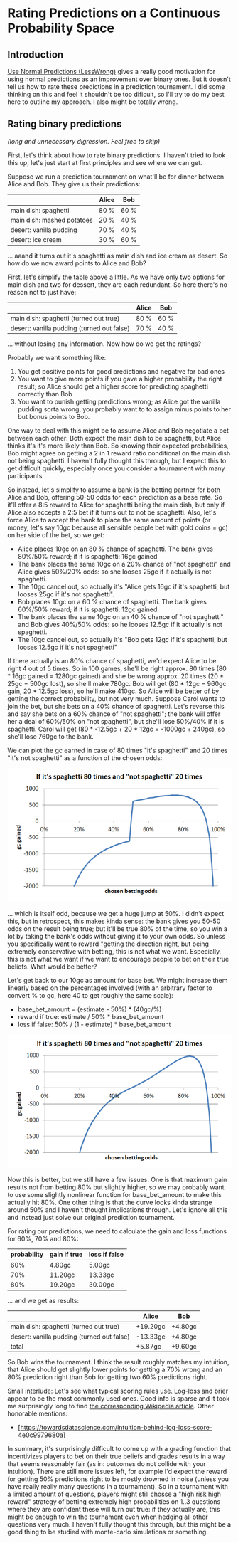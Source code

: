 # Rating Predictions on a Continuous Probability Space

## Introduction

[Use Normal Predictions (LessWrong)](https://www.lesswrong.com/posts/GMCs73dCPTL8dWYGq/use-normal-predictions) gives a really good motivation for using normal predictions as an improvement over binary ones. But it doesn't tell us how to rate these predictions in a prediction tournament. I did some thinking on this and feel it shouldn't be too dificult, so I'll try to do my best here to outline my approach. I also might be totally wrong.

## Rating binary predictions

_(long and unnecessary digression. Feel free to skip)_

First, let's think about how to rate binary predictions. I haven't tried to look this up, let's just start at first principles and see where we can get.

Suppose we run a prediction tournament on what'll be for dinner between Alice and Bob. They give us their predictions:

|                            | Alice | Bob  |
|----------------------------|-------|------|
| main dish: spaghetti       | 80 %  | 60 % |
| main dish: mashed potatoes | 20 %  | 40 % |
| desert: vanilla pudding    | 70 %  | 40 % |
| desert: ice cream          | 30 %  | 60 % |

… aaand it turns out it's spaghetti as main dish and ice cream as desert. So how do we now award points to Alice and Bob? 

First, let's simplify the table above a little. As we have only two options for main dish and two for dessert, they are each redundant. So here there's no reason not to just have:

|                                            | Alice | Bob  |
|--------------------------------------------|-------|------|
| main dish: spaghetti (turned out true)     | 80 %  | 60 % |
| desert: vanilla pudding (turned out false) | 70 %  | 40 % |

… without losing any information. Now how do we get the ratings?

Probably we want something like:

1. You get positive points for good predictions and negative for bad ones
2. You want to give more points if you gave a higher probability the right result; so Alice should get a higher score for predicting spaghetti correctly than Bob
3. You want to punish getting predictions wrong; as Alice got the vanilla pudding sorta wrong, you probably want to to assign minus points to her but bonus points to Bob.

One way to deal with this might be to assume Alice and Bob negotiate a bet between each other: Both expect the main dish to be spaghetti, but Alice thinks it's it's more likely than Bob. So knowing their expected probabilities, Bob might agree on getting a 2 in 1 reward ratio conditional on the main dish not being spaghetti. I haven't fully thought this through, but I expect this to get difficult quickly, especially once you consider a tournament with many participants.

So instead, let's simplify to assume a bank is the betting partner for both Alice and Bob, offering 50-50 odds for each prediction as a base rate. So it'll offer a 8:5 reward to Alice for spaghetti being the main dish, but only if Alice also accepts a 2:5 bet if it turns out to not be spaghetti. Also, let's force Alice to accept the bank to place the same amount of points (or money, let's say 10gc because all sensible people bet with gold coins = gc) on her side of the bet, so we get:

* Alice places 10gc on an 80 % chance of spaghetti. The bank gives 80%/50% reward; if it is spaghetti: 16gc gained
* The bank places the same 10gc on a 20% chance of "not spaghetti" and Alice gives 50%/20% odds: so she looses 25gc if it actually is not spaghetti.
* The 10gc cancel out, so actually it's "Alice gets 16gc if it's spaghetti, but looses 25gc if it's not spaghetti".
* Bob places 10gc on a 60 % chance of spaghetti. The bank gives 60%/50% reward; if it is spaghetti: 12gc gained
* The bank places the same 10gc on an 40 % chance of "not spaghetti" and Bob gives 40%/50% odds: so he looses 12.5gc if it actually is not spaghetti.
* The 10gc cancel out, so actually it's "Bob gets 12gc if it's spaghetti, but looses 12.5gc if it's not spaghetti"

If there actually is an 80% chance of spaghetti, we'd expect Alice to be right 4 out of 5 times. So in 100 games, she'll be right approx. 80 times (80 * 16gc gained = 1280gc gained) and she be wrong approx. 20 times (20 * 25gc = 500gc lost), so she'll make 780gc. Bob will get (80 * 12gc = 960gc gain, 20 * 12.5gc loss), so he'll make 410gc. So Alice will be better of by getting the correct probability, but not very much. Suppose Carol wants to join the bet, but she bets on a 40% chance of spaghetti. Let's reverse this and say she bets on a 60% chance of "not spaghetti"; the bank will offer her a deal of 60%/50% on "not spaghetti", but she'll lose 50%/40% if it is spaghetti. Carol will get (80 * -12.5gc + 20 * 12gc = -1000gc + 240gc), so she'll lose 760gc to the bank.

We can plot the gc earned in case of 80 times "it's spaghetti" and 20 times "it's not spaghetti" as a function of the chosen odds:

![](predictions_on_continous_variables/predictions_bank_gains.png)

… which is itself odd, because we get a huge jump at 50%. I didn't expect this, but in retrospect, this makes kinda sense: the bank gives you 50-50 odds on the result being true; but it'll be true 80% of the time, so you win a lot by taking the bank's odds without giving it to your own odds. So unless you specifically want to reward "getting the direction right, but being extremely conservative with betting, this is not what we want. Especially, this is not what we want if we want to encourage people to bet on their true beliefs. What would be better?

Let's get back to our 10gc as amount for base bet. We might increase them linearly based on the percentages involved (with an arbitrary factor to convert % to gc, here 40 to get roughly the same scale):

* base_bet_amount = (estimate - 50%) * (40gc/%)
* reward if true: estimate / 50% * base_bet_amount
* loss if false: 50% / (1 - estimate) * base_bet_amount

![](predictions_on_continous_variables/predictions_bank_gains_2.png)

Now this is better, but we still have a few issues. One is that maximum gain results not from betting 80% but slightly higher, so we may probably want to use some slightly nonlinear function for base_bet_amount to make this actually hit 80%. One other thing is that the curve looks kinda strange around 50% and I haven't thought implications through. Let's ignore all this and instead just solve our original prediction tournament.

For rating our predictions, we need to calculate the gain and loss functions for 60%, 70% and 80%:

| probability | gain if true | loss if false |
|-------------|--------------|---------------|
| 60%         | 4.80gc          | 5.00gc         |
| 70%         | 11.20gc          | 13.33gc          |
| 80%         | 19.20gc         | 30.00gc              |
… and we get as results:


|                                            | Alice    | Bob     |
|--------------------------------------------|----------|---------|
| main dish: spaghetti (turned out true)     | +19.20gc | +4.80gc |
| desert: vanilla pudding (turned out false) | -13.33gc | +4.80gc |
| total                                      | +5.87gc  | +9.60gc |

So Bob wins the tournament. I think the result roughly matches my intuition, that Alice should get slightly lower points for getting a 70% wrong and an 80% prediction right than Bob for getting two 60% predictions right.

Small interlude: Let's see what typical scoring rules use. Log-loss and brier appear to be the most commonly used ones. Good info is sparse and it took me surprisingly long to find [the corresponding Wikipedia article](https://en.wikipedia.org/wiki/Scoring_rule). Other honorable mentions:

* [https://towardsdatascience.com/intuition-behind-log-loss-score-4e0c9979680a]

In summary, it's surprisingly difficult to come up with a grading function that incentivizes players to bet on their true beliefs and grades results in a way that seems reasonably fair (as in: outcomes do not collide with your intuition). There are still more issues left, for example I'd expect the reward for getting 50% predictions right to be mostly drowned in noise (unless you have really really many questions in a tournament). So in a tournament with a limited amount of questions, players might still chosse a "high risk high reward" strategy of betting extremely high probabilities on 1..3 questions where they are confident these will turn out true: if they actually are, this might be enough to win the tournament even when hedging all other questions very much. I haven't fully thought this through, but this might be a good thing to be studied with monte-carlo simulations or something.

